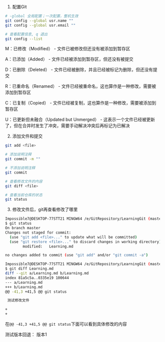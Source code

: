 1. 配置Git

```bash
# -global 全局配置；一次配置，整机生效
git config --global usr.name ""
git config --global usr.email ""

# 查看配置信息, q 退出
git config --list
```

M：已修改（Modified） - 文件已被修改但还没有被添加到暂存区

A：已添加（Added） - 文件已经被添加到暂存区，但还没有被提交

D：已删除（Deleted） - 文件已经被删除，并且已经被标记为删除，但还没有提交

R：已重命名（Renamed） - 文件已经被重命名，这也算作是一种修改，需要被添加到暂存区

C：已复制（Copied） - 文件已经被复制，这也算作是一种修改，需要被添加到暂存区

U：已更新但未融合（Updated but Unmerged） - 这表示一个文件已经被更新了，但在合并时发生了冲突，需要手动解决冲突后再标记为已解决

2. 添加文件和提交

```bash
git add <file>

# 添加说明注释
git commit -m ""

# 不添加说明注释
git commit

# 查看修改文件的内容
git diff <file>

# 查看当前仓库的状态
git status
```


3. 修改文件后，git再查看修改了哪里

```bash
Impossible7@DESKTOP-77STT21 MINGW64 /e/GitRepository/LearningGit (master)
$ git status
On branch master
Changes not staged for commit:
  (use "git add <file>..." to update what will be committed)
  (use "git restore <file>..." to discard changes in working directory)
        modified:   Learning.md

no changes added to commit (use "git add" and/or "git commit -a")

Impossible7@DESKTOP-77STT21 MINGW64 /e/GitRepository/LearningGit (master)
$ git diff Learning.md
diff --git a/Learning.md b/Learning.md
index 81a5c5a..0335e19 100644
--- a/Learning.md
+++ b/Learning.md
@@ -41,3 +41,5 @@ git status

 测试修改文件

+
+

```

在`@@ -41,3 +41,5 @@ git status`下面可以看到具体修改的内容

测试版本回退：
版本1
